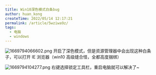 ```yaml
---
title: Win10深色模式白条bug
author: huan_kong
createTime: 2022/05/14 12:17:21
permalink: /article/5wziwa9z/
tags: 
  - 电脑
  - windows
---
```


![1669794066602.png](https://img.huankong.top/i/2022/11/30/638709144f271.png)
开启了深色模式，但是资源管理器中会出现这种白条子，可以打开 IE 浏览器（win10 高级缝合怪，全都高度捆绑）

![1669794104277.png](https://img.huankong.top/i/2022/11/30/63870938e3673.png)
右键选择锁定工具栏，重启电脑就可以解决了~

